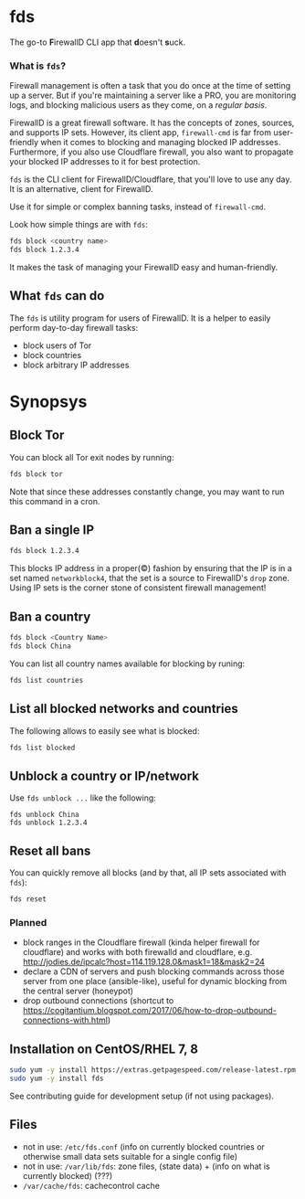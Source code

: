 # fds
 
The go-to **F**irewallD CLI app that **d**oesn't **s**uck.

### What is `fds`?
 
Firewall management is often a task that you do once at the time of setting up a server.
But if you're maintaining a server like a PRO, you are monitoring logs, and blocking malicious users as they come, on a *regular basis*.

FirewallD is a great firewall software. It has the concepts of zones, sources, and supports IP sets. 
However, its client app, `firewall-cmd` is far from user-friendly when it comes to blocking and managing blocked IP addresses.
Furthermore, if you also use Cloudflare firewall, you also want to propagate your blocked IP addresses to it for best protection.
 
`fds` is the CLI client for FirewallD/Cloudflare, that you'll love to use any day.
It is an alternative, client for FirewallD.

Use it for simple or complex banning tasks, instead of `firewall-cmd`.

Look how simple things are with `fds`:

```bash
fds block <country name>
fds block 1.2.3.4
```

It makes the task of managing your FirewallD easy and human-friendly.

## What `fds` can do 

The `fds` is utility program for users of FirewallD. It is a helper to easily perform day-to-day 
firewall tasks:

* block users of Tor
* block countries
* block arbitrary IP addresses

# Synopsys

## Block Tor

You can block all Tor exit nodes by running:

```bash
fds block tor
```

Note that since these addresses constantly change, you may want to run this command in a cron.

## Ban a single IP

```bash
fds block 1.2.3.4
```

This blocks IP address in a proper(©) fashion by ensuring that the IP is in a set named `networkblock4`,
that the set is a source to FirewallD's `drop` zone. Using IP sets is the corner stone of consistent
firewall management!

## Ban a country

```bash
fds block <Country Name>
fds block China
```

You can list all country names available for blocking by runing:

```bash
fds list countries
``` 

## List all blocked networks and countries

The following allows to easily see what is blocked: 

```bash
fds list blocked
``` 

## Unblock a country or IP/network

Use `fds unblock ...` like the following:

```fds
fds unblock China
fds unblock 1.2.3.4
```

## Reset all bans

You can quickly remove all blocks (and by that, all IP sets associated with `fds`):

```bash
fds reset
```

### Planned

* block ranges in the Cloudflare firewall (kinda helper firewall for cloudflare) 
and works with both firewalld and cloudflare, e.g. http://jodies.de/ipcalc?host=114.119.128.0&mask1=18&mask2=24
* declare a CDN of servers and push blocking commands across those server from one place (ansible-like), useful for dynamic blocking
from the central server (honeypot)
* drop outbound connections (shortcut to https://cogitantium.blogspot.com/2017/06/how-to-drop-outbound-connections-with.html) 

## Installation on CentOS/RHEL 7, 8

```bash
sudo yum -y install https://extras.getpagespeed.com/release-latest.rpm
sudo yum -y install fds
```

See contributing guide for development setup (if not using packages).

## Files

* not in use: `/etc/fds.conf` (info on currently blocked countries or otherwise small data sets suitable for a single config file)
* not in use: `/var/lib/fds`: zone files, (state data) + (info on what is currently blocked) (???)
* `/var/cache/fds`: cachecontrol cache
